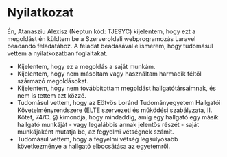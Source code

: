# Nyilatkozat

  Én, Atanasziu Alexisz (Neptun kód: TJE9YC) kijelentem, hogy ezt a megoldást én küldtem be a Szerveroldali webprogramozás Laravel beadandó feladatához.
  A feladat beadásával elismerem, hogy tudomásul vettem a nyilatkozatban foglaltakat.

  - Kijelentem, hogy ez a megoldás a saját munkám.
  - Kijelentem, hogy nem másoltam vagy használtam harmadik féltől származó megoldásokat.
  - Kijelentem, hogy nem továbbítottam megoldást hallgatótársaimnak, és nem is tettem azt közzé.
  - Tudomásul vettem, hogy az Eötvös Loránd Tudományegyetem Hallgatói Követelményrendszere (ELTE szervezeti és működési szabályzata, II. Kötet, 74/C. §) kimondja, hogy mindaddig, amíg egy hallgató egy másik hallgató munkáját - vagy legalábbis annak jelentős részét - saját munkájaként mutatja be, az fegyelmi vétségnek számít.
  - Tudomásul vettem, hogy a fegyelmi vétség legsúlyosabb következménye a hallgató elbocsátása az egyetemről.

